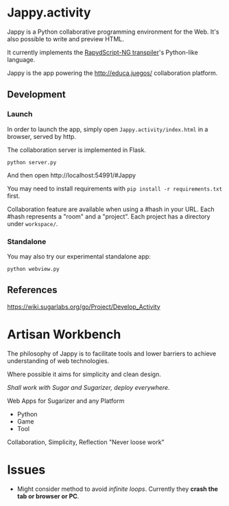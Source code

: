 Jappy.activity
==============

Jappy is a Python collaborative programming environment for the Web. It's also possible to write and preview HTML.

It currently implements the [RapydScript-NG transpiler](https://github.com/kovidgoyal/rapydscript-ng)'s Python-like language.

Jappy is the app powering the http://educa.juegos/ collaboration platform.

## Development

### Launch

In order to launch the app, simply open `Jappy.activity/index.html` in a browser, served by http.

The collaboration server is implemented in Flask.

```
python server.py
```
And then open http://localhost:54991/#Jappy

You may need to install requirements with `pip install -r requirements.txt` first. 

Collaboration feature are available when using a #hash in your URL. Each #hash represents a "room" and a "project". Each project has a directory under `workspace/`.

### Standalone

You may also try our experimental standalone app:

```
python webview.py
```

## References

https://wiki.sugarlabs.org/go/Project/Develop_Activity

Artisan Workbench
=================

The philosophy of Jappy is to facilitate tools and lower barriers to achieve understanding of web technologies.

Where possible it aims for simplicity and clean design.

*Shall work with Sugar and Sugarizer, deploy everywhere.*

Web Apps for Sugarizer and any Platform

 - Python
 - Game
 - Tool

Collaboration, Simplicity, Reflection
    "Never loose work"

Issues
======

- Might consider method to avoid *infinite loops*. Currently they **crash the tab or browser or PC**.
